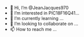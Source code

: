 - 👋 Hi, I’m @JeanJacques970
- 👀 I’m interested in PIC18F16Q41...
- 🌱 I’m currently learning ...
- 💞️ I’m looking to collaborate on ...
- 📫 How to reach me ...

<!---
JeanJacques970/JeanJacques970 is a ✨ special ✨ repository because its `README.md` (this file) appears on your GitHub profile.
You can click the Preview link to take a look at your changes.
--->
